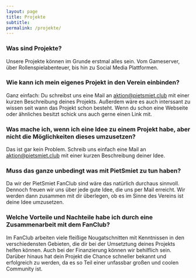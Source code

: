 ```yaml
---
layout: page
title: Projekte
subtitle:
permalink: /projekte/
---
```


### Was sind Projekte?
Unsere Projekte können im Grunde erstmal alles sein. Vom Gameserver, über Rollenspielabenteuer, bis hin zu Social Media Plattformen.

### Wie kann ich mein eigenes Projekt in den Verein einbinden?
Ganz einfach: Du schreibst uns eine Mail an aktion@pietsmiet.club mit einer kurzen Beschreibung deines Projekts. Außerdem wäre es auch interssant zu wissen seit wann das Projekt schon besteht. Wenn du schon eine Webseite oder ähnliches besitzt schick uns auch gerne einen Link mit.

### Was mache ich, wenn ich eine Idee zu einem Projekt habe, aber nicht die Möglichkeiten dieses umzusetzen?
Das ist gar kein Problem. Schreib uns einfach eine Mail an aktion@pietsmiet.club mit einer kurzen Beschreibung deiner Idee.

### Muss das ganze unbedingt was mit PietSmiet zu tun haben?
Da wir der PietSmiet FanClub sind wäre das natürlich durchaus sinnvoll. Dennoch freuen wir uns über jede gute Idee, die uns per Mail erreicht. Wir werden dann zusammen mit dir überlegen, ob es im Sinne des Vereins ist deine Idee umzusetzen.

### Welche Vorteile und Nachteile habe ich durch eine Zusammenarbeit mit dem FanClub?
Im FanClub arbeiten viele fleißige Nougatschnitten mit Kenntnissen in den verschiedensten Gebieten, die dir bei der Umsetztung deines Projekts helfen können. Auch bei der Finanzierung können wir behilflich sein. Darüber hinaus hat dein Projekt die Chance schneller bekannt und erfolgreich zu werden, da es so Teil einer unfassbar großen und coolen Community ist.
